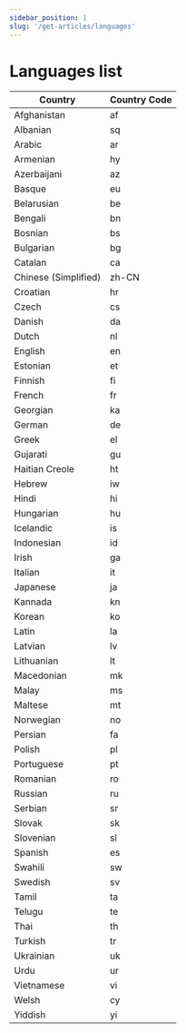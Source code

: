 ```yaml
---
sidebar_position: 1
slug: '/get-articles/languages'
---
```


# Languages list

| Country                                              | Country Code |
|------------------------------------------------------|--------------|
| Afghanistan                                          | af           |
| Albanian                                             | sq           |
| Arabic                                               | ar           |
| Armenian                                             | hy           |
| Azerbaijani                                          | az           |
| Basque                                               | eu           |
| Belarusian                                           | be           |
| Bengali                                              | bn           |
| Bosnian                                              | bs           |
| Bulgarian                                            | bg           |
| Catalan                                              | ca           |
| Chinese (Simplified)                                 | zh-CN        |
| Croatian                                             | hr           |
| Czech                                                | cs           |
| Danish                                               | da           |
| Dutch                                                | nl           |
| English                                              | en           |
| Estonian                                             | et           |
| Finnish                                              | fi           |
| French                                               | fr           |
| Georgian                                             | ka           |
| German                                               | de           |
| Greek                                                | el           |
| Gujarati                                             | gu           |
| Haitian Creole                                       | ht           |
| Hebrew                                               | iw           |
| Hindi                                                | hi           |
| Hungarian                                            | hu           |
| Icelandic                                            | is           |
| Indonesian                                           | id           |
| Irish                                                | ga           |
| Italian                                              | it           |
| Japanese                                             | ja           |
| Kannada                                              | kn           |
| Korean                                               | ko           |
| Latin                                                | la           |
| Latvian                                              | lv           |
| Lithuanian                                           | lt           |
| Macedonian                                           | mk           |
| Malay                                                | ms           |
| Maltese                                              | mt           |
| Norwegian                                            | no           |
| Persian                                              | fa           |
| Polish                                               | pl           |
| Portuguese                                           | pt           |
| Romanian                                             | ro           |
| Russian                                              | ru           |
| Serbian                                              | sr           |
| Slovak                                               | sk           |
| Slovenian                                            | sl           |
| Spanish                                              | es           |
| Swahili                                              | sw           |
| Swedish                                              | sv           |
| Tamil                                                | ta           |
| Telugu                                               | te           |
| Thai                                                 | th           |
| Turkish                                              | tr           |
| Ukrainian                                            | uk           |
| Urdu                                                 | ur           |
| Vietnamese                                           | vi           |
| Welsh                                                | cy           |
| Yiddish                                              | yi           |
